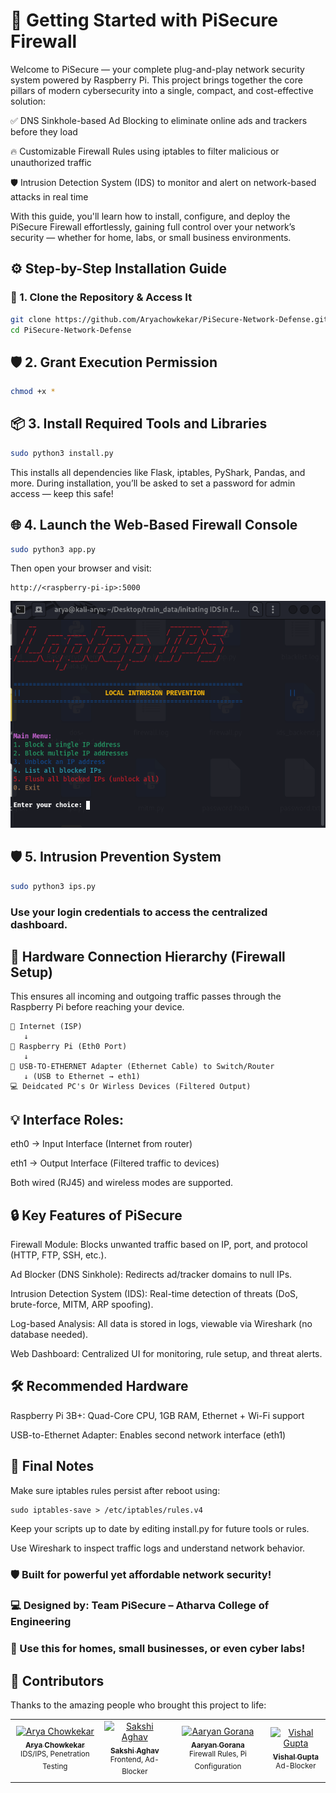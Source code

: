 # 🚀 Getting Started with PiSecure Firewall
Welcome to PiSecure — your complete plug-and-play network security system powered by Raspberry Pi.
This project brings together the core pillars of modern cybersecurity into a single, compact, and cost-effective solution:

✅ DNS Sinkhole-based Ad Blocking to eliminate online ads and trackers before they load

🔥 Customizable Firewall Rules using iptables to filter malicious or unauthorized traffic

🛡️ Intrusion Detection System (IDS) to monitor and alert on network-based attacks in real time

With this guide, you'll learn how to install, configure, and deploy the PiSecure Firewall effortlessly, gaining full control over your network’s security — whether for home, labs, or small business environments.



## ⚙️ Step-by-Step Installation Guide

### 🧰 1. Clone the Repository & Access It

```bash
git clone https://github.com/Aryachowkekar/PiSecure-Network-Defense.git
cd PiSecure-Network-Defense
```
## 🛡️ 2. Grant Execution Permission
```bash
chmod +x *
```
## 📦 3. Install Required Tools and Libraries
```bash
sudo python3 install.py
```
This installs all dependencies like Flask, iptables, PyShark, Pandas, and more.
During installation, you’ll be asked to set a password for admin access — keep this safe!

## 🌐 4. Launch the Web-Based Firewall Console
```bash
sudo python3 app.py
```
Then open your browser and visit:
```
http://<raspberry-pi-ip>:5000
```
![Intrusion Detection System Architecture](https://github.com/Aryachowkekar/PiSecure-Network-Defense/blob/0d18b1fe5176e810196270bc062e42c1e0029e8e/IPS.png?raw=true)

## 🛡️ 5. Intrusion Prevention System
```bash
sudo python3 ips.py
```


### Use your login credentials to access the centralized dashboard.

## 🔌 Hardware Connection Hierarchy (Firewall Setup)
This ensures all incoming and outgoing traffic passes through the Raspberry Pi before reaching your device.
```
📡 Internet (ISP)
   ↓
📶 Raspberry Pi (Eth0 Port)
   ↓ 
🧠 USB-TO-ETHERNET Adapter (Ethernet Cable) to Switch/Router
   ↓ (USB to Ethernet → eth1)
💻 Deidcated PC's Or Wirless Devices (Filtered Output)
```
## 💡 Interface Roles:
eth0 → Input Interface (Internet from router)

eth1 → Output Interface (Filtered traffic to devices)

Both wired (RJ45) and wireless modes are supported.

## 🔒 Key Features of PiSecure
Firewall Module: Blocks unwanted traffic based on IP, port, and protocol (HTTP, FTP, SSH, etc.).

Ad Blocker (DNS Sinkhole): Redirects ad/tracker domains to null IPs.

Intrusion Detection System (IDS): Real-time detection of threats (DoS, brute-force, MITM, ARP spoofing).

Log-based Analysis: All data is stored in logs, viewable via Wireshark (no database needed).

Web Dashboard: Centralized UI for monitoring, rule setup, and threat alerts.

## 🛠 Recommended Hardware
Raspberry Pi 3B+: Quad-Core CPU, 1GB RAM, Ethernet + Wi-Fi support

USB-to-Ethernet Adapter: Enables second network interface (eth1)

## 📌 Final Notes
Make sure iptables rules persist after reboot using:
```
sudo iptables-save > /etc/iptables/rules.v4
```
Keep your scripts up to date by editing install.py for future tools or rules.

Use Wireshark to inspect traffic logs and understand network behavior.

### 🛡️ Built for powerful yet affordable network security!
### 💻 Designed by: Team PiSecure – Atharva College of Engineering
### 📍 Use this for homes, small businesses, or even cyber labs!

## 👥 Contributors

Thanks to the amazing people who brought this project to life:

<table>
  <tr>
    <td align="center">
      <a href="https://github.com/Aryachowkekar">
        <img src="https://avatars.githubusercontent.com/Aryachowkekar" width="100px;" alt="Arya Chowkekar"/><br />
        <sub><b>Arya Chowkekar</b></sub>
      </a>
      <br /><sup>IDS/IPS, Penetration Testing</sup>
    </td>
    <td align="center">
      <a href="https://github.com/SakshiAghav">
        <img src="https://avatars.githubusercontent.com/SakshiAghav" width="100px;" alt="Sakshi Aghav"/><br />
        <sub><b>Sakshi Aghav</b></sub>
      </a>
      <br /><sup>Frontend, Ad-Blocker</sup>
    </td>
    <td align="center">
      <a href="https://github.com/Aaryan-06">
        <img src="https://avatars.githubusercontent.com/Aaryan-06" width="100px;" alt="Aaryan Gorana"/><br />
        <sub><b>Aaryan Gorana</b></sub>
      </a>
      <br /><sup>Firewall Rules, Pi Configuration</sup>
    </td>
    <td align="center">
      <a href="https://github.com/vishalji123">
        <img src="https://avatars.githubusercontent.com/vishalji123" width="100px;" alt="Vishal Gupta"/><br />
        <sub><b>Vishal Gupta</b></sub>
      </a>
      <br /><sup>Ad-Blocker</sup>
    </td>
  </tr>
</table>




